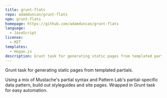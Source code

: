```yaml
---
title: grunt-flats
repo: adamduncan/grunt-flats
npm: grunt-flats
homepage: https://github.com/adamduncan/grunt-flats
language:
  - JavaScript
license:
  - MIT
templates:
  - Hogan.js
description: Grunt task for generating static pages from templated partials.
---
```


Grunt task for generating static pages from templated partials.

Using a mix of Mustache's partial syntax and Pattern Lab's partial-specific data pattern, build out styleguides and site pages. Wrapped in Grunt task for easy automation.